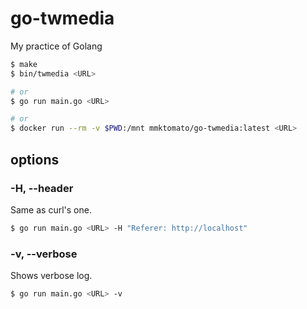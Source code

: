 # go-twmedia
My practice of Golang

```bash
$ make
$ bin/twmedia <URL>

# or
$ go run main.go <URL>

# or
$ docker run --rm -v $PWD:/mnt mmktomato/go-twmedia:latest <URL>
```

## options
### -H, --header
Same as curl's one.

```bash
$ go run main.go <URL> -H "Referer: http://localhost"
```

### -v, --verbose
Shows verbose log.

```bash
$ go run main.go <URL> -v
```
